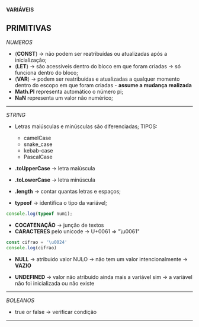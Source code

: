 #### VARIÁVEIS

PRIMITIVAS 
---

*NUMEROS*

*   (**CONST**) -> não podem ser reatribuídas ou atualizadas após a inicialização;
*   (**LET**) -> são acessíveis dentro do bloco em que foram criadas -> só funciona dentro do bloco;
*   (**VAR**) ->  podem ser reatribuídas e atualizadas a qualquer momento dentro do escopo em que foram criadas - **assume a mudança realizada**
*   **Math.PI** representa automático o número pi;
*   **NaN** representa um valor não numérico;

---
*STRING*

*   Letras maiúsculas e minúsculas são diferenciadas;
    TIPOS:
    *   camelCase
    *   snake_case
    *   kebab-case
    *   PascalCase

*   **.toUpperCase** -> letra maiúscula
*   **.toLowerCase** -> letra minúscula
*   **.length** -> contar quantas letras e espaços;
*   **typeof** -> identifica o tipo da variável;

```js
console.log(typeof num1);
```

*   **COCATENAÇÃO** -> junção de textos
*   **CARACTERES** pelo unicode -> 
U+0061 => "\u0061" 

```js
const cifrao = '\u0024'
console.log(cifrao)
```

*   **NULL** -> atribuido valor NULO ->  não tem um valor intencionalmente -> **VAZIO**

*   **UNDEFINED** -> valor não atribuido ainda mais a variável sim -> a variável não foi inicializada ou não existe
---
*BOLEANOS*

*   true or false -> verificar condição

---



